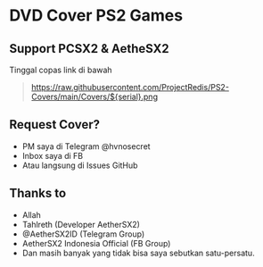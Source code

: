 # DVD Cover PS2 Games

## Support PCSX2 & AetheSX2

Tinggal copas link di bawah

> https://raw.githubusercontent.com/ProjectRedis/PS2-Covers/main/Covers/${serial}.png

## Request Cover?
- PM saya di Telegram @hvnosecret
- Inbox saya di FB
- Atau langsung di Issues GitHub

## Thanks to
- Allah
- Tahlreth (Developer AetherSX2)
- @AetherSX2ID (Telegram Group)
- AetherSX2 Indonesia Official (FB Group)
- Dan masih banyak yang tidak bisa saya sebutkan satu-persatu.
